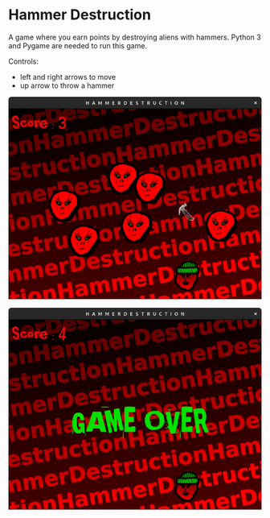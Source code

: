 # Hammer Destruction
A game where you earn points by destroying aliens with hammers.  Python 3 and Pygame are needed to run this game.

Controls:

- left and right arrows to move
- up arrow to throw a hammer

![](./screenshots/screenshot_gameplay.png)

![](./screenshots/screenshot_gameover.png)